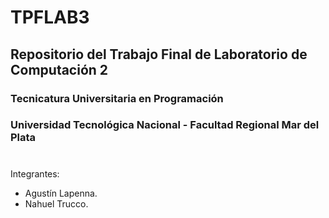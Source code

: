 # TPFLAB3
## Repositorio del Trabajo Final de Laboratorio de Computación 2
### Tecnicatura Universitaria en Programación
### Universidad Tecnológica Nacional - Facultad Regional Mar del Plata

#

Integrantes:
  - Agustín Lapenna.
  - Nahuel Trucco.
